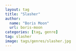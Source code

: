 ```yaml
---
layout: tag
title: "Slasher"
author:
  name: "Boris Moon"
  url: boris-moon
categories: [tag, genre]
tag: slasher
image: tags/genres/slasher.jpg
---
```

